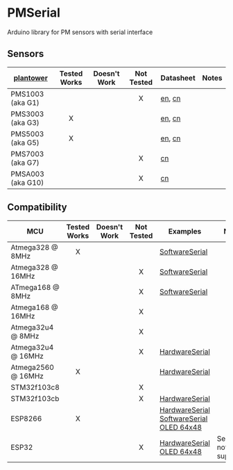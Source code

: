 # PMSerial

Arduino library for PM sensors with serial interface

## Sensors

[plantower][]      | Tested Works | Doesn't Work | Not Tested  | Datasheet | Notes
------------------ | :----------: | :----------: | :---------: | --------- | -----
PMS1003 (aka G1)   |   |   | X | [en][g1aqmd],  [cn][g1lcsc] |
PMS3003 (aka G3)   | X |   |   | [en][g3aqmon], [cn][g3lcsc] |
PMS5003 (aka G5)   | X |   |   | [en][g5aqmd],  [cn][g5lcsc] |
PMS7003 (aka G7)   |   |   | X |                [cn][g7lcsc] |
PMSA003 (aka G10)  |   |   | X |                [cn][gAlcsc] |

[plantower]: http://www.plantower.com/
[g1aqmd]:    http://www.aqmd.gov/docs/default-source/aq-spec/resources-page/plantower-pms1003-manual_v2-5.pdf?sfvrsn=2
[g5aqmd]:    http://www.aqmd.gov/docs/default-source/aq-spec/resources-page/plantower-pms5003-manual_v2-3.pdf?sfvrsn=2
[g3aqmon]:   https://github.com/avaldebe/AQmon/raw/master/Documents/PMS3003_LOGOELE.pdf
[g5aqmon]:   https://github.com/avaldebe/AQmon/raw/master/Documents/PMS5003_LOGOELE.pdf
[g1lcsc]:    https://datasheet.lcsc.com/szlcsc/PMS1003_C89289.pdf
[g3lcsc]:    https://datasheet.lcsc.com/szlcsc/PMS3003_C87024.pdf
[g5lcsc]:    https://datasheet.lcsc.com/szlcsc/PMS5003_C91431.pdf
[g7lcsc]:    https://datasheet.lcsc.com/szlcsc/PMS7003_C84815.pdf
[gAlcsc]:    https://datasheet.lcsc.com/szlcsc/PMSA003-C_C89095.pdf

## Compatibility

MCU                | Tested Works | Doesn't Work | Not Tested  | Examples | Notes
------------------ | :----------: | :----------: | :---------: | -------- | -----
Atmega328  @  8MHz | X |   |   |                    [SoftwareSerial][]                 |
Atmega328  @ 16MHz |   |   | X |                    [SoftwareSerial][]                 |
ATmega168  @  8MHz |   |   | X |                    [SoftwareSerial][]                 |
Atmega168  @ 16MHz |   |   | X |                                                       |
Atmega32u4 @  8MHz |   |   | X |                                                       |
Atmega32u4 @ 16MHz |   |   | X | [HardwareSerial][]                                    |
Atmega2560 @ 16MHz | X |   |   | [HardwareSerial][]                                    |
STM32f103c8        |   |   | X |                                                       |
STM32f103cb        |   |   | X | [HardwareSerial][]                                    |
ESP8266            | X |   |   | [HardwareSerial][] [SoftwareSerial][]  [OLED 64x48][] |
ESP32              |   |   | X | [HardwareSerial][]                     [OLED 64x48][] | Serial1 not supported


[SoftwareSerial]: examples/SoftwareSerial/README.md
[HardwareSerial]: examples/HardwareSerial/README.md
[OLED 64x48]:     examples/OLED_64x48/README.md
